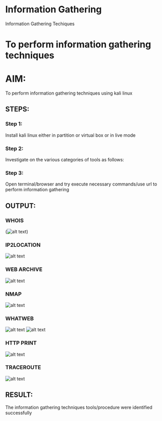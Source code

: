 # Information Gathering
Information Gathering Techiques

# To perform information gathering techniques

# AIM:

To perform information gathering techniques using kali linux 

## STEPS:

### Step 1:

Install kali linux either in partition or virtual box or in live mode

### Step 2:

Investigate on the various categories of tools as follows:

### Step 3:
Open terminal/browser and try execute necessary commands/use url to perform information gathering


## OUTPUT:
### WHOIS
(![alt text](image.png))

### IP2LOCATION
![alt text](image-1.png)

### WEB ARCHIVE
![alt text](image-2.png)
### NMAP
![alt text](image-3.png)
### WHATWEB
![alt text](image-4.png)
![alt text](image-5.png)

### HTTP PRINT
![alt text](image-6.png)

### TRACEROUTE
![alt text](image-7.png)
## RESULT:
The information gathering techniques tools/procedure were  identified successfully
